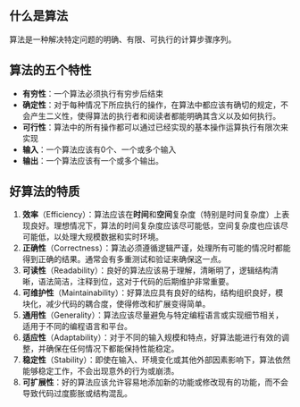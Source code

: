 ## 什么是算法
算法是一种解决特定问题的明确、有限、可执行的计算步骤序列。
## 算法的五个特性

- **有穷性**：一个算法必须执行有穷步后结束
- **确定性**：对于每种情况下所应执行的操作，在算法中都应该有确切的规定，不会产生二义性，使得算法的执行者和阅读者都能明确其含义以及如何执行。
- **可行性**：算法中的所有操作都可以通过已经实现的基本操作运算执行有限次来实现
- **输入**：一个算法应该有0个、一个或多个输入
- **输出**：一个算法应该有一个或多个输出。
## 好算法的特质
 1. **效率**（Efficiency）：算法应该在**时间**和**空间**复杂度（特别是时间复杂度）上表现良好。理想情况下，算法的时间复杂度应该尽可能低，空间复杂度也应该尽可能低，以处理大规模数据和实时环境。
2. **正确性**（Correctness）：算法必须遵循逻辑严谨，处理所有可能的情况时都能得到正确的结果。通常会有多重测试和验证来确保这一点。
3. **可读性**（Readability）：良好的算法应该易于理解，清晰明了，逻辑结构清晰，语法简洁，注释到位，这对于代码的后期维护非常重要。
4. **可维护性**（Maintainability）：好算法应具有良好的结构，结构组织良好，模块化，减少代码的耦合度，使得修改和扩展变得简单。
5. **通用性**（Generality）：算法应该尽量避免与特定编程语言或实现细节相关，适用于不同的编程语言和平台。
6. **适应性**（Adaptability）：对于不同的输入规模和特点，好算法能进行有效的调整，并确保在任何情况下都能保持性能稳定。
7. **稳定性**（Stability）：即使在输入、环境变化或其他外部因素影响下，算法依然能够稳定工作，不会出现意外的行为或崩溃。
8. **可扩展性**：好的算法应该允许容易地添加新的功能或修改现有的功能，而不会导致代码过度膨胀或结构混乱。



















